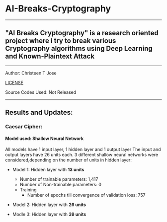 # AI-Breaks-Cryptography

---
## "AI Breaks Cryptography" is a research oriented project where i try to break various Cryptography algorithms using Deep Learning and Known-Plaintext Attack

---
Author: Christeen T Jose 

[LICENSE](https://github.com/ChristeenTJose/AI-Breaks-Cryptography/blob/master/LICENSE)

Source Codes Used: Not Released

---
## Results and Updates: 
### Caesar Cipher:
#### Model used: Shallow Neural Network
All models have 1 input layer, 1 hidden layer and 1 output layer
The input and output layers have 26 units each.
3 different shallow neural networks were considered,depending on the number of units in hidden layer:
  * Model 1: Hidden layer with **13 units**
    * Number of trainable parameters: 1,417
    * Number of Non-trainable parameters: 0
    * Training
      * Number of epochs till convergence of validation loss: 757
      
  * Model 2: Hidden layer with **26 units**
  
  * Modle 3: Hidden layer with **39 units**

